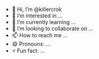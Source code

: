 - 👋 Hi, I’m @killercrok
- 👀 I’m interested in ...
- 🌱 I’m currently learning ...
- 💞️ I’m looking to collaborate on ...
- 📫 How to reach me ...
- 😄 Pronouns: ...
- ⚡ Fun fact: ...

<!---
killercrok/killercrok is a ✨ special ✨ repository because its `README.md` (this file) appears on your GitHub profile.
You can click the Preview link to take a look at your changes.
--->
